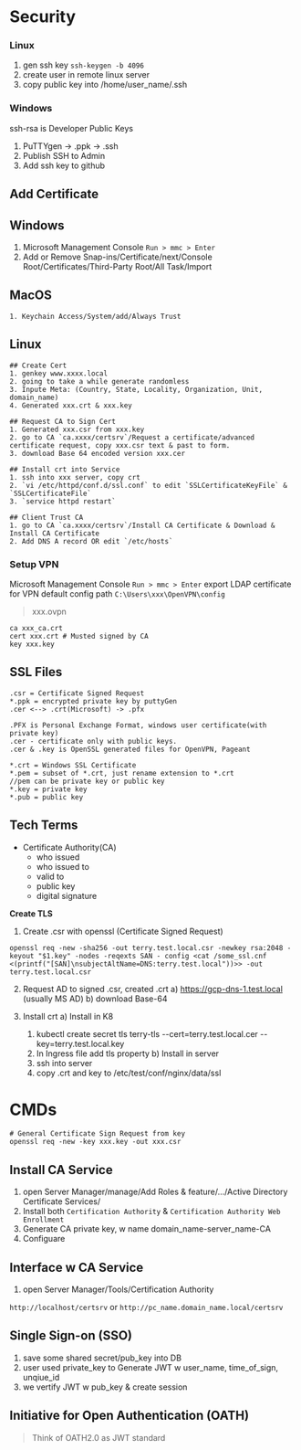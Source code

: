 # Security


### Linux
1. gen ssh key `ssh-keygen -b 4096`
2. create user in remote linux server
3. copy public key into /home/user_name/.ssh


### Windows
ssh-rsa is Developer Public Keys
1. PuTTYgen -> .ppk -> .ssh
2. Publish SSH to Admin
3. Add ssh key to github

## Add Certificate
  ## Windows
   1. Microsoft Management Console `Run > mmc > Enter` 
   2. Add or Remove Snap-ins/Certificate/next/Console Root/Certificates/Third-Party Root/All Task/Import

  ## MacOS
    1. Keychain Access/System/add/Always Trust
  
  ## Linux
    ## Create Cert
    1. genkey www.xxxx.local
    2. going to take a while generate randomless
    3. Inpute Meta: (Country, State, Locality, Organization, Unit, domain_name)
    4. Generated xxx.crt & xxx.key

    ## Request CA to Sign Cert
    1. Generated xxx.csr from xxx.key
    2. go to CA `ca.xxxx/certsrv`/Request a certificate/advanced certificate request, copy xxx.csr text & past to form.
    3. download Base 64 encoded version xxx.cer

    ## Install crt into Service
    1. ssh into xxx server, copy crt
    2. `vi /etc/httpd/conf.d/ssl.conf` to edit `SSLCertificateKeyFile` & `SSLCertificateFile`
    3. `service httpd restart`

    ## Client Trust CA
    1. go to CA `ca.xxxx/certsrv`/Install CA Certificate & Download & Install CA Certificate
    2. Add DNS A record OR edit `/etc/hosts`

### Setup VPN
Microsoft Management Console `Run > mmc > Enter` export LDAP certificate for VPN
default config path `C:\Users\xxx\OpenVPN\config`
> xxx.ovpn
```
ca xxx_ca.crt
cert xxx.crt # Musted signed by CA
key xxx.key
```

## SSL Files
```
.csr = Certificate Signed Request
*.ppk = encrypted private key by puttyGen
.cer <--> .crt(Microsoft) -> .pfx

.PFX is Personal Exchange Format, windows user certificate(with private key)
.cer - certificate only with public keys.
.cer & .key is OpenSSL generated files for OpenVPN, Pageant

*.crt = Windows SSL Certificate
*.pem = subset of *.crt, just rename extension to *.crt
//pem can be private key or public key
*.key = private key
*.pub = public key
```

## Tech Terms
- Certificate Authority(CA)
  - who issued
  - who issued to
  - valid to
  - public key
  - digital signature


**Create TLS**
1. Create .csr with openssl (Certificate Signed Request)

```
openssl req -new -sha256 -out terry.test.local.csr -newkey rsa:2048 -keyout "$1.key" -nodes -reqexts SAN - config <cat /some_ssl.cnf <(printf("[SAN]\nsubjectAltName=DNS:terry.test.local"))>> -out terry.test.local.csr
```

2. Request AD to signed .csr, created .crt
  a) https://gcp-dns-1.test.local (usually MS AD)
  b) download Base-64

3. Install crt
  a) Install in K8
    1. kubectl create secret tls terry-tls --cert=terry.test.local.cer --key=terry.test.local.key
    2. In Ingress file add tls property
  b) Install in server
    1. ssh into server
    2. copy .crt and key to /etc/test/conf/nginx/data/ssl


# CMDs
```
# General Certificate Sign Request from key
openssl req -new -key xxx.key -out xxx.csr
```

## Install CA Service
1. open Server Manager/manage/Add Roles & feature/.../Active Directory Certificate Services/
2. Install both `Certification Authority` & `Certification Authority Web Enrollment`
3. Generate CA private key, w name domain_name-server_name-CA
4. Configuare

## Interface w CA Service
1. open Server Manager/Tools/Certification Authority

`http://localhost/certsrv` or `http://pc_name.domain_name.local/certsrv`

## Single Sign-on (SSO)
1. save some shared secret/pub_key into DB
2. user used private_key to Generate JWT w user_name, time_of_sign, unqiue_id
3. we vertify JWT w pub_key & create session

## Initiative for Open Authentication (OATH)
> Think of OATH2.0 as JWT standard
